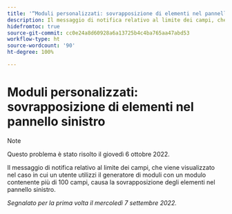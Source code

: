 ```yaml
---
title: '“Moduli personalizzati: sovrapposizione di elementi nel pannello sinistro”.'
description: Il messaggio di notifica relativo al limite dei campi, che viene visualizzato nel caso in cui un utente utilizzi il generatore di moduli con un modulo contenente più di 100 campi, causa la sovrapposizione degli elementi nel pannello sinistro.
hidefromtoc: true
source-git-commit: cc0e24a8d60928a6a13725b4c4ba765aa47abd53
workflow-type: ht
source-wordcount: '90'
ht-degree: 100%

---
```



# Moduli personalizzati: sovrapposizione di elementi nel pannello sinistro

>[!NOTE]
>
>Questo problema è stato risolto il giovedì 6 ottobre 2022.

Il messaggio di notifica relativo al limite dei campi, che viene visualizzato nel caso in cui un utente utilizzi il generatore di moduli con un modulo contenente più di 100 campi, causa la sovrapposizione degli elementi nel pannello sinistro.

_Segnalato per la prima volta il mercoledì 7 settembre 2022._

